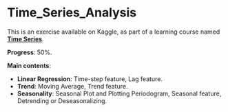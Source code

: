 # Time_Series_Analysis


This is an exercise available on Kaggle, as part of a learning course named [**Time Series**](https://www.kaggle.com/learn/time-series).

**Progress**: 50%.

**Main contents**: 
- **Linear Regression**: Time-step feature, Lag feature.
- **Trend**: Moving Average, Trend feature.
- **Seasonality**: Seasonal Plot and Plotting Periodogram, Seasonal feature, Detrending or Deseasonalizing.

